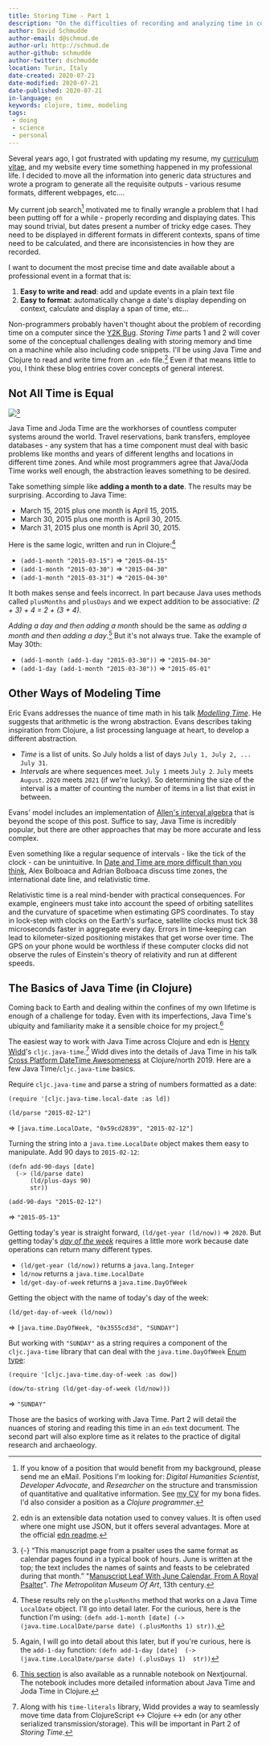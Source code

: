 ```yaml
---
title: Storing Time - Part 1
description: "On the difficulties of recording and analyzing time in computer systems."
author: David Schmudde
author-email: d@schmud.de
author-url: http://schmud.de
author-github: schmudde
author-twitter: dschmudde
location: Turin, Italy
date-created: 2020-07-21
date-modified: 2020-07-21
date-published: 2020-07-21
in-language: en
keywords: clojure, time, modeling
tags:
 - doing
 - science
 - personal
---
```



Several years ago, I got frustrated with updating my resume, my [curriculum vitae](/cv.html), and my website every time something happened in my professional life. I decided to move all the information into generic data structures and wrote a program to generate all the requisite outputs - various resume formats, different webpages, etc&hellip;.

My current job search[^job] motivated me to finally wrangle a problem that I had been putting off for a while - properly recording and displaying dates. This may sound trivial, but dates present a number of tricky edge cases. They need to be displayed in different formats in different contexts, spans of time need to be calculated, and there are inconsistencies in how they are recorded.

[^job]: If you know of a position that would benefit from my background, please send me an eMail. Positions I'm looking for: *Digital Humanities Scientist*, *Developer Advocate*, and *Researcher* on the structure and transmission of quantitative and qualitative information. See [my CV](/cv.html) for my bona fides. I'd also consider a position as a *Clojure programmer*.

I want to document the most precise time and date available about a professional event in a format that is:

1. **Easy to write and read**: add and update events in a plain text file
2. **Easy to format**: automatically change a date's display depending on context, calculate and display a span of time, etc&hellip;

Non-programmers probably haven't thought about the problem of recording time on a computer since the [Y2K Bug](https://www.howtogeek.com/671087/what-was-the-y2k-bug-and-why-did-it-terrify-the-world/). *Storing Time* parts 1 and 2 will cover some of the conceptual challenges dealing with storing memory and time on a machine while also including code snippets. I'll be using Java Time and Clojure to read and write time from an `.edn` file.[^edn] Even if that means little to you, I think these blog entries cover concepts of general interest.

[^edn]: edn is an extensible data notation used to convey values. It is often used where one might use JSON, but it offers several advantages. More at the official [edn readme](https://github.com/edn-format/edn).

## Not All Time is Equal

![](/img/2020-07-20-storing-time/june-cal-royal-psalter-13th-cen.jpg)[^cal]

[^cal]: {-} &ldquo;This manuscript page from a psalter uses the same format as calendar pages found in a typical book of hours. June is written at the top; the text includes the names of saints and feasts to be celebrated during that month.&rdquo; "[Manuscript Leaf With June Calendar, From A Royal Psalter](https://www.metmuseum.org/art/collection/search/466372)". *The Metropolitan Museum Of Art*, 13th century.

Java Time and Joda Time are the workhorses of countless computer systems around the world. Travel reservations, bank transfers, employee databases - any system that has a time component must deal with basic problems like months and years of different lengths and locations in different time zones. And while most programmers agree that Java/Joda Time works well enough, the abstraction leaves something to be desired.

Take something simple like **adding a month to a date**. The results may be surprising. According to Java Time:

* March 15, 2015 plus one month is April 15, 2015.
* March 30, 2015 plus one month is April 30, 2015.
* March 31, 2015 plus one month is April 30, 2015.

Here is the same logic, written and run in Clojure:[^add-1-month]

[^add-1-month]: These results rely on the `plusMonths` method that works on a Java Time `LocalDate` object. I'll go into detail later. For the curious, here is the function I'm using: `(defn add-1-month [date] (-> (java.time.LocalDate/parse date) (.plusMonths 1) str))`.

* `(add-1-month "2015-03-15")` &rArr; `"2015-04-15"`
* `(add-1-month "2015-03-30")` &rArr; `"2015-04-30"`
* `(add-1-month "2015-03-31")` &rArr; `"2015-04-30"`

It both makes sense and feels incorrect. In part because Java uses methods called `plusMonths` and `plusDays` and we expect addition to be associative: <em>(2 + 3) + 4 = 2 + (3 + 4)</em>.

*Adding a day and then adding a month* should be the same as *adding a month and then adding a day*.[^add-1-day] But it's not always true. Take the example of May 30th:

- `(add-1-month (add-1-day "2015-03-30"))` &rArr; `"2015-04-30"`
- `(add-1-day (add-1-month "2015-03-30"))` &rArr; `"2015-05-01"`

[^add-1-day]: Again, I will go into detail about this later, but if you're curious, here is the `add-1-day` function: `(defn add-1-day [date]  (-> (java.time.LocalDate/parse date) (.plusDays 1)  str))`

## Other Ways of Modeling Time

Eric Evans addresses the nuance of time math in his talk *[Modelling Time](https://www.youtube.com/watch?v=T29WzvaPNc8)*. He suggests that arithmetic is the wrong abstraction. Evans describes taking inspiration from Clojure, a list processing language at heart, to develop a different abstraction.

* *Time* is a list of units. So July holds a list of days `July 1, July 2, ... July 31`.
* *Intervals* are where sequences meet. `July 1` meets `July 2`. `July` meets `August`. `2020` meets `2021` (if we're lucky). So determining the size of the interval is a matter of counting the number of items in a list that exist in between.

Evans' model includes an implementation of [Allen's interval algebra](https://en.wikipedia.org/wiki/Allen%27s_interval_algebra) that is beyond the scope of this post. Suffice to say, Java Time is incredibly popular, but there are other approaches that may be more accurate and less complex.

Even something like a regular sequence of intervals - like the tick of the clock - can be unintuitive. In [Date and Time are more difficult than you think](https://mozaicworks.com/blog/date-and-time-are-more-difficult-than-you-think-with-alex-bolboaca-and-adrian-bolboaca/), Alex Bolboaca and Adrian Bolboaca discuss time zones, the international date line, and relativistic time.

Relativistic time is a real mind-bender with practical consequences. For example, engineers must take into account the speed of orbiting satellites and the curvature of spacetime when estimating GPS coordinates. To stay in lock-step with clocks on the Earth's surface, satellite clocks must tick 38 microseconds faster in aggregate every day. Errors in time-keeping can lead to kilometer-sized positioning mistakes that get worse over time. The GPS on your phone would be worthless if these computer clocks did not observe the rules of Einstein's theory of relativity and run at different speeds.

## The Basics of Java Time (in Clojure)

Coming back to Earth and dealing within the confines of my own lifetime is enough of a challenge for today. Even with its imperfections, Java Time's ubiquity and familiarity make it a sensible choice for my project.[^nextjournal]

[^nextjournal]: [This section](https://nextjournal.com/schmudde/java-time#clj-%E2%86%94-cljs-%E2%86%94-edn) is also available as a runnable notebook on Nextjournal. The notebook includes more detailed information about Java Time and Joda Time in Clojure.

The easiest way to work with Java Time across Clojure and edn is [Henry Widd](http://widdindustries.com/)'s `cljc.java-time`.[^interop] Widd dives into the details of Java Time in his talk [Cross Platform DateTime Awesomeness](https://www.youtube.com/watch?v=UFuL-ZDoB2U) at Clojure/north 2019. Here are a few Java Time/`cljc.java-time` basics.

[^interop]: Along with his `time-literals` library, Widd provides a way to seamlessly move time data from ClojureScript ↔ Clojure ↔ edn (or any other serialized transmission/storage). This will be important in Part 2 of *Storing Time*.

Require `cljc.java-time` and parse a string of numbers formatted as a date:

```
(require '[cljc.java-time.local-date :as ld])

(ld/parse "2015-02-12")
```

&rArr; `[java.time.LocalDate, "0x59cd2839", "2015-02-12"]`

Turning the string into a `java.time.LocalDate` object makes them easy to manipulate. Add 90 days to `2015-02-12`:

```
(defn add-90-days [date]
  (-> (ld/parse date)
      (ld/plus-days 90)
      str))

(add-90-days "2015-02-12")
```

&rArr; `"2015-05-13"`

Getting today's year is straight forward, `(ld/get-year (ld/now))` &rArr; `2020`. But getting today's *[day of the week](https://docs.oracle.com/javase/8/docs/api/java/time/DayOfWeek.html)* requires a little more work because date operations can return many different types.

* `(ld/get-year (ld/now))` returns a `java.lang.Integer`
* `ld/now` returns a `java.time.LocalDate`
* `ld/get-day-of-week` returns a `java.time.DayOfWeek`

Getting the object with the name of today's day of the week:

`(ld/get-day-of-week (ld/now))`

&rArr; `[java.time.DayOfWeek, "0x3555cd3d", "SUNDAY"]`

But working with `"SUNDAY"` as a string requires a component of the `cljc.java-time` library that can deal with the `java.time.DayOfWeek` [Enum type](https://docs.oracle.com/javase/tutorial/java/javaOO/enum.html):

```
(require '[cljc.java-time.day-of-week :as dow])

(dow/to-string (ld/get-day-of-week (ld/now)))
```

&rArr; `"SUNDAY"`

Those are the basics of working with Java Time. Part 2 will detail the nuances of storing and reading this time in an `edn` text document. The second part will also explore time as it relates to the practice of digital research and archaeology.
